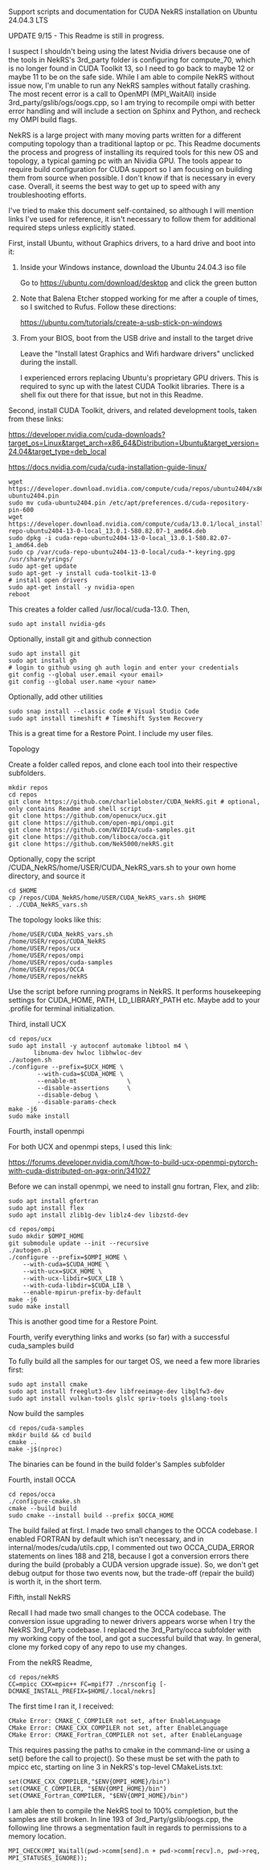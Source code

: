 Support scripts and documentation for CUDA NekRS installation on Ubuntu 24.04.3 LTS

UPDATE 9/15 - This Readme is still in progress. 

I suspect I shouldn't being using the latest Nvidia drivers because one of the tools in NekRS's 3rd_party folder is configuring for compute_70, which is no longer found in CUDA Toolkit 13, so I need to go back to maybe 12 or maybe 11 to be on the safe side. While I am able to compile NekRS without issue now, I'm unable to run any NekRS samples without fatally crashing. The most recent error is a call to OpenMPI (MPI_WaitAll) inside 3rd_party/gslib/ogs/oogs.cpp, so I am trying to recompile ompi with better error handling and will include a section on Sphinx and Python, and recheck my OMPI build flags. 

NekRS is a large project with many moving parts written for a different computing topology than a traditional laptop or pc. This Readme documents the process and progress of installing its required tools for this new OS and topology, a typical gaming pc with an Nividia GPU. The tools appear to require build configuration for CUDA support so I am focusing on building them from source when possible. I don't know if that is necessary in every case. Overall, it seems the best way to get up to speed with any troubleshooting efforts.

I've tried to make this document self-contained, so although I will mention links I've used for reference, it isn't necessary to follow them for additional required steps unless explicitly stated.

First, install Ubuntu, without Graphics drivers, to a hard drive and boot into it:

1) Inside your Windows instance, download the Ubuntu 24.04.3 iso file

   Go to https://ubuntu.com/download/desktop and click the green button

2) Note that Balena Etcher stopped working for me after a couple of times, so I switched to Rufus. 
Follow these directions:
  
    https://ubuntu.com/tutorials/create-a-usb-stick-on-windows

3) From your BIOS, boot from the USB drive and install to the target drive

     Leave the "Install latest Graphics and Wifi hardware drivers" unclicked during the install.

     I experienced errors replacing Ubuntu's proprietary GPU drivers. This is required to sync up with the latest CUDA Toolkit libraries. There is a shell fix out there for that issue, but not in this Readme.

Second, install CUDA Toolkit, drivers, and related development tools, taken from these links:

https://developer.nvidia.com/cuda-downloads?target_os=Linux&target_arch=x86_64&Distribution=Ubuntu&target_version=24.04&target_type=deb_local

https://docs.nvidia.com/cuda/cuda-installation-guide-linux/

    
    wget https://developer.download.nvidia.com/compute/cuda/repos/ubuntu2404/x86_64/cuda-ubuntu2404.pin
    sudo mv cuda-ubuntu2404.pin /etc/apt/preferences.d/cuda-repository-pin-600
    wget https://developer.download.nvidia.com/compute/cuda/13.0.1/local_installers/cuda-repo-ubuntu2404-13-0-local_13.0.1-580.82.07-1_amd64.deb
    sudo dpkg -i cuda-repo-ubuntu2404-13-0-local_13.0.1-580.82.07-1_amd64.deb
    sudo cp /var/cuda-repo-ubuntu2404-13-0-local/cuda-*-keyring.gpg /usr/share/yrings/
    sudo apt-get update
    sudo apt-get -y install cuda-toolkit-13-0
    # install open drivers
    sudo apt-get install -y nvidia-open
    reboot

This creates a folder called /usr/local/cuda-13.0. Then,
      
    sudo apt install nvidia-gds

Optionally, install git and github connection

    sudo apt install git         
    sudo apt install gh         
    # login to github using gh auth login and enter your credentials
    git config --global user.email <your email>
    git config --global user.name <your name>

Optionally, add other utilities
   
    sudo snap install --classic code # Visual Studio Code
    sudo apt install timeshift # Timeshift System Recovery

This is a great time for a Restore Point. I include my user files.

Topology

Create a folder called repos, and clone each tool into their respective subfolders. 

    mkdir repos
    cd repos
    git clone https://github.com/charlielobster/CUDA_NekRS.git # optional, only contains Readme and shell script
    git clone https://github.com/openucx/ucx.git
    git clone https://github.com/open-mpi/ompi.git
    git clone https://github.com/NVIDIA/cuda-samples.git
    git clone https://github.com/libocca/occa.git
    git clone https://github.com/Nek5000/nekRS.git
      
Optionally, copy the script /CUDA_NekRS/home/USER/CUDA_NekRS_vars.sh to your own home directory, and source it

    cd $HOME
    cp /repos/CUDA_NekRS/home/USER/CUDA_NekRS_vars.sh $HOME
    . ./CUDA_NekRS_vars.sh       

The topology looks like this:

    /home/USER/CUDA_NekRS_vars.sh
    /home/USER/repos/CUDA_NekRS
    /home/USER/repos/ucx
    /home/USER/repos/ompi
    /home/USER/repos/cuda-samples
    /home/USER/repos/OCCA
    /home/USER/repos/nekRS
      
Use the script before running programs in NekRS. It performs housekeeping settings for CUDA_HOME, PATH, LD_LIBRARY_PATH etc. Maybe add to your .profile for terminal initialization. 

Third, install UCX

    cd repos/ucx
    sudo apt install -y autoconf automake libtool m4 \
           libnuma-dev hwloc libhwloc-dev
    ./autogen.sh
    ./configure --prefix=$UCX_HOME \
            --with-cuda=$CUDA_HOME \
            --enable-mt              \
            --disable-assertions     \
            --disable-debug \
            --disable-params-check
    make -j6
    sudo make install

Fourth, install openmpi

For both UCX and openmpi steps, I used this link:

https://forums.developer.nvidia.com/t/how-to-build-ucx-openmpi-pytorch-with-cuda-distributed-on-agx-orin/341027

Before we can install openmpi, we need to install gnu fortran, Flex, and zlib:
       
    sudo apt install gfortran
    sudo apt install flex
    sudo apt install zlib1g-dev liblz4-dev libzstd-dev

    cd repos/ompi
    sudo mkdir $OMPI_HOME
    git submodule update --init --recursive
    ./autogen.pl
    ./configure --prefix=$OMPI_HOME \
        --with-cuda=$CUDA_HOME \
        --with-ucx=$UCX_HOME \
        --with-ucx-libdir=$UCX_LIB \
        --with-cuda-libdir=$CUDA_LIB \
        --enable-mpirun-prefix-by-default
    make -j6
    sudo make install

This is another good time for a Restore Point.

Fourth, verify everything links and works (so far) with a successful cuda_samples build

To fully build all the samples for our target OS, we need a few more libraries first:

    sudo apt install cmake
    sudo apt install freeglut3-dev libfreeimage-dev libglfw3-dev
    sudo apt install vulkan-tools glslc spriv-tools glslang-tools

Now build the samples        

    cd repos/cuda-samples
    mkdir build && cd build
    cmake ..
    make -j$(nproc)

The binaries can be found in the build folder's Samples subfolder

Fourth, install OCCA

    cd repos/occa
    ./configure-cmake.sh
    cmake --build build
    sudo cmake --install build --prefix $OCCA_HOME

The build failed at first. I made two small changes to the OCCA codebase. I enabled FORTRAN by default which isn't necessary, and in internal/modes/cuda/utils.cpp, I commented out two OCCA_CUDA_ERROR statements on lines 188 and 218, because I got a conversion errors there during the build (probably a CUDA version upgrade issue). So, we don't get debug output for those two events now, but the trade-off (repair the build) is worth it, in the short term.

Fifth, install NekRS

Recall I had made two small changes to the OCCA codebase. The conversion issue upgrading to newer drivers appears worse when I try the NekRS 3rd_Party codebase. I replaced the 3rd_Party/occa subfolder with my working copy of the tool, and got a successful build that way. In general, clone my forked copy of any repo to use my changes.

From the nekRS Readme,

    cd repos/nekRS
    CC=mpicc CXX=mpic++ FC=mpif77 ./nrsconfig [-DCMAKE_INSTALL_PREFIX=$HOME/.local/nekrs]

The first time I ran it, I received:

    CMake Error: CMAKE_C_COMPILER not set, after EnableLanguage
    CMake Error: CMAKE_CXX_COMPILER not set, after EnableLanguage
    CMake Error: CMAKE_Fortran_COMPILER not set, after EnableLanguage

This requires passing the paths to cmake in the command-line or using a set() before the call to project(). So these must be set with the path to mpicc etc, starting on line 3 in NekRS's top-level CMakeLists.txt:

    set(CMAKE_CXX_COMPILER,"$ENV{OMPI_HOME}/bin")
    set(CMAKE_C_COMPILER, "$ENV{OMPI_HOME}/bin") 
    set(CMAKE_Fortran_COMPILER, "$ENV{OMPI_HOME}/bin") 

I am able then to compile the NekRS tool to 100% completion, but the samples are still broken. In line 193 of 3rd_Party/gslib/oogs.cpp, the following line throws a segmentation fault in regards to permissions to a memory location.
   
    MPI_CHECK(MPI_Waitall(pwd->comm[send].n + pwd->comm[recv].n, pwd->req, MPI_STATUSES_IGNORE));
